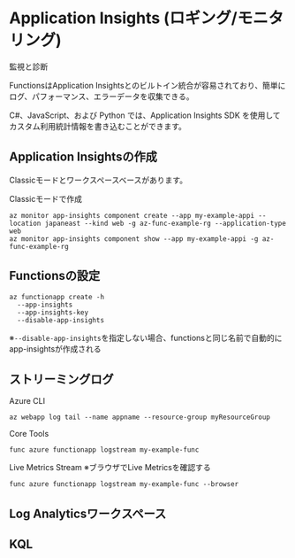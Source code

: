 # Application Insights (ロギング/モニタリング)

監視と診断

FunctionsはApplication Insightsとのビルトイン統合が容易されており、簡単にログ、パフォーマンス、エラーデータを収集できる。  

C#、JavaScript、および Python では、Application Insights SDK を使用してカスタム利用統計情報を書き込むことができます。

## Application Insightsの作成
Classicモードとワークスペースベースがあります。

Classicモードで作成
```
az monitor app-insights component create --app my-example-appi --location japaneast --kind web -g az-func-example-rg --application-type web
az monitor app-insights component show --app my-example-appi -g az-func-example-rg
```

## Functionsの設定
```
az functionapp create -h
  --app-insights
  --app-insights-key
  --disable-app-insights
```
※`--disable-app-insights`を指定しない場合、functionsと同じ名前で自動的にapp-insightsが作成される

## ストリーミングログ

Azure CLI
```
az webapp log tail --name appname --resource-group myResourceGroup
```

Core Tools
```
func azure functionapp logstream my-example-func
```

Live Metrics Stream
※ブラウザでLive Metricsを確認する
```
func azure functionapp logstream my-example-func --browser
```
## Log Analyticsワークスペース

## KQL